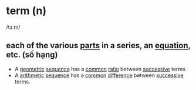 # term (n)

/tɜːm/

## each of the various [parts](../p/part-n.md#a-piece-of-phần-một-phần) in a series, an [equation](../e/equation-n.md#a-statement-showing-that-two-expressions-are-equal-phương-trình), etc. (số hạng)

- A [geometric](../g/geometric-adj.md#connected-with-geometry-hình-học) [sequence](../s/sequence-n.md#an-orderred-set-of-numbers-events-actions-etc-chuỗi-dãy) has a [common](../c/common-adj.md#shared-by-or-belonging-to-two-or-more-peoplethings-or-by-the-peoplethings-in-a-group-chungn-phổ-thông) [ratio](../r/ratio-n.md#the-relationship-between-two-groups-of-people-and-things-that-is-represented-by-two-numbers-showing-how-much-larger-one-group-is-than-the-other-tỷ-lệ-tỷ-số) between [successive](../s/successive-adj.md#following-immediately-one-after-the-other-liền-kề) terms.
- A [arithmetic](../a/arithmetic-adj.md#the-type-of-mathematics-that-deals-with-the-adding-multiplying-etc-of-numbers-số-học) [sequence](../s/sequence-n.md#an-orderred-set-of-numbers-events-actions-etc-chuỗi-dãy) has a [common](../c/common-adj.md#shared-by-or-belonging-to-two-or-more-peoplethings-or-by-the-peoplethings-in-a-group-chung) [difference](../d/difference-n.md#the-amount-that-something-is-greater-or-smaller-than-something-else-hiệu) between [successive](../s/successive-adj.md#following-immediately-one-after-the-other-liền-kề) terms.